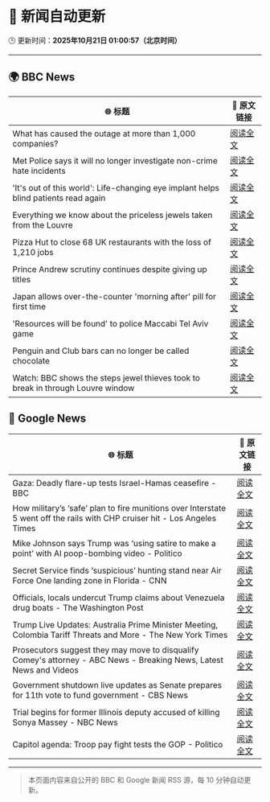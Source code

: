 # 🧠 新闻自动更新

🕒 更新时间：**2025年10月21日 01:00:57（北京时间）**

---

## 🌍 BBC News

| 🌐 标题 | 🔗 原文链接 |
|--------|-------------|
| What has caused the outage at more than 1,000 companies? | [阅读全文](https://www.bbc.com/news/articles/cev1en9077ro?at_medium=RSS&at_campaign=rss) |
| Met Police says it will no longer investigate non-crime hate incidents | [阅读全文](https://www.bbc.com/news/articles/cwyp1gk0n23o?at_medium=RSS&at_campaign=rss) |
| 'It's out of this world': Life-changing eye implant helps blind patients read again | [阅读全文](https://www.bbc.com/news/articles/c0qpz39jpj7o?at_medium=RSS&at_campaign=rss) |
| Everything we know about the priceless jewels taken from the Louvre | [阅读全文](https://www.bbc.com/news/articles/cg7nrlkg0zxo?at_medium=RSS&at_campaign=rss) |
| Pizza Hut to close 68 UK restaurants with the loss of 1,210 jobs | [阅读全文](https://www.bbc.com/news/articles/c07mk59pzkpo?at_medium=RSS&at_campaign=rss) |
| Prince Andrew scrutiny continues despite giving up titles | [阅读全文](https://www.bbc.com/news/articles/c4gzp6xgdx4o?at_medium=RSS&at_campaign=rss) |
| Japan allows over-the-counter 'morning after' pill for first time | [阅读全文](https://www.bbc.com/news/articles/c4gwxkdkyn0o?at_medium=RSS&at_campaign=rss) |
| 'Resources will be found' to police Maccabi Tel Aviv game | [阅读全文](https://www.bbc.com/news/articles/cj971rwyzlgo?at_medium=RSS&at_campaign=rss) |
| Penguin and Club bars can no longer be called chocolate | [阅读全文](https://www.bbc.com/news/articles/c86737yg3jlo?at_medium=RSS&at_campaign=rss) |
| Watch: BBC shows the steps jewel thieves took to break in through Louvre window | [阅读全文](https://www.bbc.com/news/videos/cwyp1pn7k4eo?at_medium=RSS&at_campaign=rss) |

## 📰 Google News

| 🌐 标题 | 🔗 原文链接 |
|--------|-------------|
| Gaza: Deadly flare-up tests Israel-Hamas ceasefire - BBC | [阅读全文](https://news.google.com/rss/articles/CBMiWkFVX3lxTE1HakZmcnczRXlaaXhka28tOGc0a2E1a3BSbWJtTXk0STVGcHllSTF1cjMxSXpOMVZ3UmdvbTVCcmUxZlVSYnZlNlk1ZFZxRGNZUmdldWNqNndzd9IBX0FVX3lxTE9LdUpPS2VqRDdHbTMwSTJhY1NGcmhrNkppb1Q1NTQ2TUtweWtTOW9jTDRKWkMwT0FGTVN0eHZpNzdrNWk1UFlZSnNqSFVYc01qS1B6djN6dW83STRIZmlB?oc=5) |
| How military’s ‘safe’ plan to fire munitions over Interstate 5 went off the rails with CHP cruiser hit - Los Angeles Times | [阅读全文](https://news.google.com/rss/articles/CBMinwFBVV95cUxQbXVSYm1TYkZJVHotWGZuV3pSSzF0eUZtUjdMQ0ZVRGxnUkFuRHVhUFdsQnk2cm5VMVpyMzhfazZkeW5aemlKZGVVbU1oWjdLQXgtdXFVaVZZT2VxN1RpT1pfakJOaWU4Tk00dWxKZ091MGlicjNmdTd0UFpvQ0pXb0VERnEzVEVnY0xNZzNtM2JxNExvcUF2Umx6eXRrQkU?oc=5) |
| Mike Johnson says Trump was ‘using satire to make a point’ with AI poop-bombing video - Politico | [阅读全文](https://news.google.com/rss/articles/CBMinAFBVV95cUxPbEdQWjd6dE9vMzdjRzdzc2xfelZpT1BURjBzekpkNDdDcExtbWF3cXVqemt2eElHU05Lb2E2Sm05WGVVUU9aclktV1E1bmo0cnJQXzNJY2NKcmQydGt6TjJxVUJyZFg4RVBUM3ZmLS1VY2NJMDNBRTVvVlJkWmVJMkZ3MFI4RmlUTnRpZjJTR1R5eW1DWFR3RnQ2enU?oc=5) |
| Secret Service finds ‘suspicious’ hunting stand near Air Force One landing zone in Florida - CNN | [阅读全文](https://news.google.com/rss/articles/CBMihAFBVV95cUxONlM5SHdrOS16WjJsdmJzd0pZUjhaQ0lFWnVVZ01fMXhrME9UcHV1WnBsU19xcFpEbDV0azJTNjJxUkdaOC1YOVI3WV9HN2poSEdRa0dDUl9wdHBqNXpidTVzOGM3TG9ldEJsMm9yLWluOXZfdi00Q0NHTVpqdGFnOUJFYUw?oc=5) |
| Officials, locals undercut Trump claims about Venezuela drug boats - The Washington Post | [阅读全文](https://news.google.com/rss/articles/CBMiiwFBVV95cUxNa2NBY1pFQzgwTUY5M25vNzNlb1I2ZGNDeV9mdTRUc3VfVWVUdXk0Skg5Ul9nOW94cTRnbGVpSThJOVJaZ2k2dk9YbGJ0bVROdmk3V0hZTjBIUEV4WkZDUThJV09DUG9qOG5LeWVJMmkwMTZCVTltWDFCT0NiMFIwRVNPZTcxRGoxSUpV?oc=5) |
| Trump Live Updates: Australia Prime Minister Meeting, Colombia Tariff Threats and More - The New York Times | [阅读全文](https://news.google.com/rss/articles/CBMiY0FVX3lxTE5DdmJtdlhVVUJPdzVHei1CdGE2cUFFZTJISWV0WDB6YTVtV1Y1YlRrcklOVHQ3RzBUN040bFRLWnV1bnplLUZYbEpjWVhVSHhOUnpQMmpVV0MwWkh2WW9Sb05IYw?oc=5) |
| Prosecutors suggest they may move to disqualify Comey's attorney - ABC News - Breaking News, Latest News and Videos | [阅读全文](https://news.google.com/rss/articles/CBMinAFBVV95cUxQNzVJRUo5NjAtd3ZHTjRTeWdMeWtBR1ZicTFuN3BieU9DT2Iyb1BLT0o5bTc1bHNJRDNUQXE2NDU4Um5aUVpwS0htaVNLZEtaX0NYV0dZdHlJYkN2SEFiZkw4UzBlblpyY0wxWUtrd2pOWWVTdVFtU1RYbGdUandfbVo4R2t6dDdpRzl0M0RkRkJtWkRHTG1ROTk4N0vSAaIBQVVfeXFMTTR2NTRNdzB3VGFlc1pkaVJlZklRWm41YVZuajREZmlOdm8xWUVKSWtTRjR1TmZqUzRZcGstNmN1QWV0VmhWZVVDbXJGTVJWUEZ6VlVwRW56dTBaM2hrbHJjTFQxdndaZFpkMzN2NlFieE9FOThVT01YY1ZmSnFPY1VWUHk5M0E0bHpHV0cyYS1DZ3R4XzdwcXJycGpoM1VZNkhB?oc=5) |
| Government shutdown live updates as Senate prepares for 11th vote to fund government - CBS News | [阅读全文](https://news.google.com/rss/articles/CBMijwFBVV95cUxQd193VUxieldHblJSSUNGQktRZjFFdmROVEZqUHFwYncwMFY2VVowd1ZWelNEY3dGOVotTHVGdDNNZXJ3QkZ0d3I1NGxsYUgxOTE1cTZvRk5KWllEdnY0VUJqOGJoMndtdmhiMUtXUW5aOVJoamRuZk9BX2RyQWkxNjRZUEJiUzI5WmNkQ0dySdIBlAFBVV95cUxNTmduWlhYWFlDcG1PVW4tRjdFTTloQmJKVTd5TzJ3UVJ2SGtDSk9PVW4wemhOalF1aGVXSVliWldpSUtkVXFLSl9XdkN1V1lnZGRMcktManMwMzN2NEJFbVpFbm5PNTMyR2tuN2ZMSWp3T19mZ1hDelNSRFJaazloa1dxa1cwT2I5WU9fcEtaWWpCOGlD?oc=5) |
| Trial begins for former Illinois deputy accused of killing Sonya Massey - NBC News | [阅读全文](https://news.google.com/rss/articles/CBMisgFBVV95cUxNUGxSbnU0dElwMnlDaF9JUDJBT3NsbFdMeVhUUFpVR04zVmRrQjJRMld5b2tRMGtlOXNST3JKNWliNGNJXzA3cVpxS2x3VVFoWHYyQll4T2VOd0w5ZU5aUG52ZktCZFVqU2pyOVpGdUlIQ2wwY3NmaXdKT3BaX0NyY0Y4bEQ5cldjaHprYTQzcV9ISHZIYTJpemt0NzA3aFpiTkVaR3FtOHRmTWZMMGFhOGF30gFWQVVfeXFMUHc5WDZOUTk0N0ZTUnR3eFVCbzFVV2tmRGFuRUotWVBSVDNCd2lITTVKTVk4cHdUSDBPMHpDR0JkYUlZeU0tc3JmS1M3NXpndHlpcE1FZXc?oc=5) |
| Capitol agenda: Troop pay fight tests the GOP - Politico | [阅读全文](https://news.google.com/rss/articles/CBMitAFBVV95cUxPeV9Na08tMUNOaGtPQTlBcW9FOHl6OTU2Qk1FTTBwZGY0bHR2T2s3Z1BpLUs5QkJzWU1fdnY1ZkVCVzQzWnJISGlTZzUza2N4TTJTbUI5eGhJVUJlUjNoS3ZTWWJudnV2Y0JCTzJUMGRyX1ZmVUxIbnJlZTJycnM3U3pJNmxXOE1Ka1ROUkVzOFd5d0R1bkNsOGNNNmVwcW1wX0FEeDZuWDdjcEhDWGxaalZPeUY?oc=5) |

---
> 本页面内容来自公开的 BBC 和 Google 新闻 RSS 源，每 10 分钟自动更新。